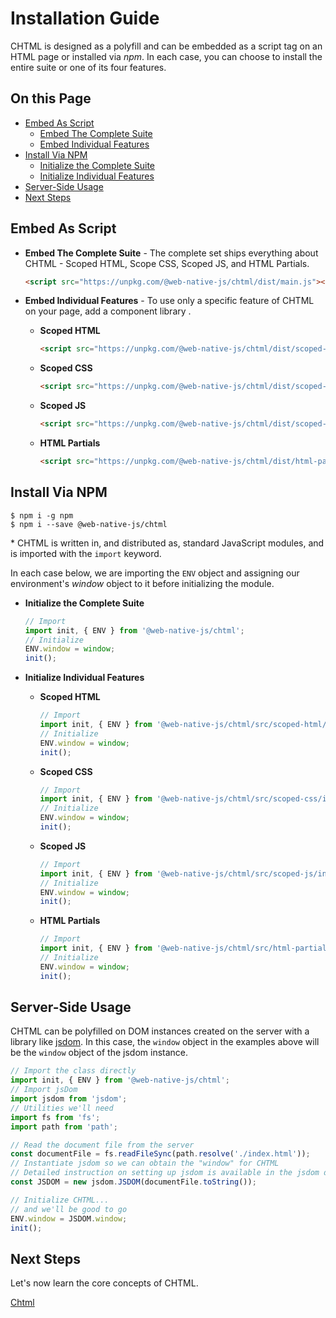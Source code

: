 # Installation Guide

CHTML is designed as a polyfill and can be embedded as a script tag on an HTML page or installed via *npm*. In each case, you can choose to install the entire suite or one of its four features.

## On this Page

+ [Embed As Script](#embed-as-script)
  + [Embed The Complete Suite](#embed-the-complete-suite)
  + [Embed Individual Features](#embed-individual-features)
+ [Install Via NPM](#install-via-npm)
  + [Initialize the Complete Suite](#initialize-the-complete-suite)
  + [Initialize Individual Features](#initialize-individual-features)
+ [Server-Side Usage](#server-side-usage)
+ [Next Steps](#next-steps)

## Embed As Script 

+ **Embed The Complete Suite** - The complete set ships everything about CHTML - Scoped HTML, Scope CSS, Scoped JS, and HTML Partials.

  ```html
  <script src="https://unpkg.com/@web-native-js/chtml/dist/main.js"></script>
  ```

+ **Embed Individual Features** - To use only a specific feature of CHTML on your page, add a component library .

  + **Scoped HTML**

    ```html
    <script src="https://unpkg.com/@web-native-js/chtml/dist/scoped-html.js"></script>
    ```

  + **Scoped CSS**

    ```html
    <script src="https://unpkg.com/@web-native-js/chtml/dist/scoped-css.js"></script>
    ```

  + **Scoped JS**

    ```html
    <script src="https://unpkg.com/@web-native-js/chtml/dist/scoped-js.js"></script>
    ```

  + **HTML Partials**

    ```html
    <script src="https://unpkg.com/@web-native-js/chtml/dist/html-partials.js"></script>
    ```

## Install Via NPM

```text
$ npm i -g npm
$ npm i --save @web-native-js/chtml
```

\* CHTML is written in, and distributed as, standard JavaScript modules, and is imported with the `import` keyword.

In each case below, we are importing the `ENV` object and assigning our environment's *window* object to it before initializing the module.

+ **Initialize the Complete Suite**

  ```js
  // Import
  import init, { ENV } from '@web-native-js/chtml';
  // Initialize
  ENV.window = window;
  init();
  ```

+ **Initialize Individual Features**

  + **Scoped HTML**
    
    ```js
    // Import
    import init, { ENV } from '@web-native-js/chtml/src/scoped-html/index.js';
    // Initialize
    ENV.window = window;
    init();
    ```

  + **Scoped CSS**
    
    ```js
    // Import
    import init, { ENV } from '@web-native-js/chtml/src/scoped-css/index.js';
    // Initialize
    ENV.window = window;
    init();
    ```

  + **Scoped JS**
    
    ```js
    // Import
    import init, { ENV } from '@web-native-js/chtml/src/scoped-js/index.js';
    // Initialize
    ENV.window = window;
    init();
    ```

  + **HTML Partials**
    
    ```js
    // Import
    import init, { ENV } from '@web-native-js/chtml/src/html-partials/index.js';
    // Initialize
    ENV.window = window;
    init();
    ```

## Server-Side Usage

CHTML can be polyfilled on DOM instances created on the server with a library like [jsdom](https://github.com/jsdom/jsdom). In this case, the `window` object in the examples above will be the `window` object of the jsdom instance.


```js
// Import the class directly
import init, { ENV } from '@web-native-js/chtml';
// Import jsDom
import jsdom from 'jsdom';
// Utilities we'll need
import fs from 'fs';
import path from 'path';

// Read the document file from the server
const documentFile = fs.readFileSync(path.resolve('./index.html'));
// Instantiate jsdom so we can obtain the "window" for CHTML
// Detailed instruction on setting up jsdom is available in the jsdom docs
const JSDOM = new jsdom.JSDOM(documentFile.toString());

// Initialize CHTML...
// and we'll be good to go
ENV.window = JSDOM.window;
init();
```

## Next Steps

Let's now learn the core concepts of CHTML.

[Chtml](/chtml/)



